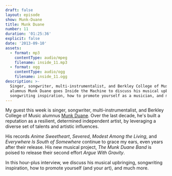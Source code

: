 ```yaml
---
draft: false
layout: episode
show: Munk-Duane
title: Munk Duane
number: 11
duration: '01:25:36'
explicit: false
date: '2013-09-10'
assets:
  - format: mp3
    contentType: audio/mpeg
    filename: inside_11.mp3
  - format: ogg
    contentType: audio/ogg
    filename: inside_11.ogg
description: >-
  Singer, songwriter, multi-instrumentalist, and Berkley College of Music
  alumnus Munk Duane goes Inside the Machine to discuss his musical upbringing,
  songwriting inspiration, how to promote yourself as a musician, and much more.
---
```

My guest this week is singer, songwriter, multi-instrumentalist, and Berkley College of Music alumnus [Munk Duane](http://munkduane.com). Over the last decade, he's built a reputation as a resilient, determined independent artist, by leveraging a diverse set of talents and artistic influences.

His records *Anime Sweetheart*, *Severed*, *Modest Among the Living*, and *Everywhere Is South of Somewhere* continue to grace my ears, even years after their release. His new musical project, *The Munk Duane Band* is poised to release their second effort *Argue With Gravity*.

In this hour-plus interview, we discuss his musical upbringing, songwriting inspiration, how to promote yourself (and your art), and much more.